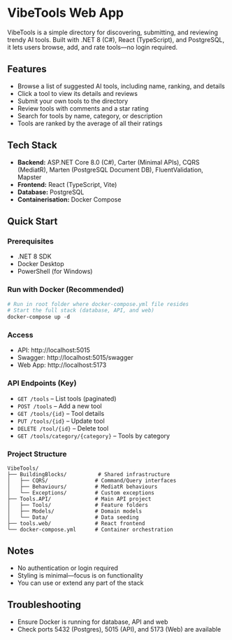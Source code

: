 # VibeTools Web App

VibeTools is a simple directory for discovering, submitting, and reviewing trendy AI tools. Built with .NET 8 (C#), React (TypeScript), and PostgreSQL, it lets users browse, add, and rate tools—no login required.

## Features

- Browse a list of suggested AI tools, including name, ranking, and details
- Click a tool to view its details and reviews
- Submit your own tools to the directory
- Review tools with comments and a star rating
- Search for tools by name, category, or description
- Tools are ranked by the average of all their ratings

## Tech Stack

- **Backend:** ASP.NET Core 8.0 (C#), Carter (Minimal APIs), CQRS (MediatR), Marten (PostgreSQL Document DB), FluentValidation, Mapster
- **Frontend:** React (TypeScript, Vite)
- **Database:** PostgreSQL
- **Containerisation:** Docker Compose

## Quick Start

### Prerequisites
- .NET 8 SDK
- Docker Desktop
- PowerShell (for Windows)

### Run with Docker (Recommended)
```powershell
# Run in root folder where docker-compose.yml file resides
# Start the full stack (database, API, and web)
docker-compose up -d
```

### Access
- API: http://localhost:5015
- Swagger: http://localhost:5015/swagger
- Web App: http://localhost:5173

### API Endpoints (Key)
- `GET /tools` – List tools (paginated)
- `POST /tools` – Add a new tool
- `GET /tools/{id}` – Tool details
- `PUT /tools/{id}` – Update tool
- `DELETE /tool/{id}` – Delete tool
- `GET /tools/category/{category}` – Tools by category

### Project Structure
```
VibeTools/
├── BuildingBlocks/          # Shared infrastructure
│   ├── CQRS/               # Command/Query interfaces
│   ├── Behaviours/         # MediatR behaviours
│   └── Exceptions/         # Custom exceptions
├── Tools.API/              # Main API project
│   ├── Tools/              # Feature folders
│   ├── Models/             # Domain models
│   └── Data/               # Data seeding
├── tools.web/              # React frontend
└── docker-compose.yml      # Container orchestration
```

## Notes
- No authentication or login required
- Styling is minimal—focus is on functionality
- You can use or extend any part of the stack

## Troubleshooting
- Ensure Docker is running for database, API and web
- Check ports 5432 (Postgres), 5015 (API), and 5173 (Web) are available
